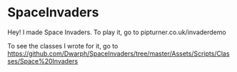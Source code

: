 # SpaceInvaders

Hey! I made Space Invaders. 
To play it, go to pipturner.co.uk/invaderdemo

To see the classes I wrote for it, go to https://github.com/Dwarph/SpaceInvaders/tree/master/Assets/Scripts/Classes/Space%20Invaders
